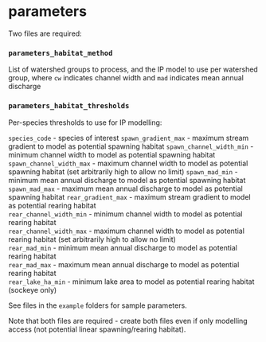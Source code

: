 # parameters

Two files are required:

### `parameters_habitat_method`

List of watershed groups to process, and the IP model to use per watershed group, where `cw` indicates channel width and `mad` indicates mean annual discharge

### `parameters_habitat_thresholds`

Per-species thresholds to use for IP modelling:

`species_code`            - species of interest
`spawn_gradient_max`      - maximum stream gradient to model as potential spawning habitat
`spawn_channel_width_min` - minimum channel width to model as potential spawning habitat
`spawn_channel_width_max` - maximum channel width to model as potential spawning habitat (set arbitrarily high to allow no limit)
`spawn_mad_min`           - minimum mean annual discharge to model as potential spawning habitat
`spawn_mad_max`           - maximum mean annual discharge to model as potential spawning habitat
`rear_gradient_max`       - maximum stream gradient to model as potential rearing habitat          
`rear_channel_width_min`  - minimum channel width to model as potential rearing habitat               
`rear_channel_width_max`  - maximum channel width to model as potential rearing habitat (set arbitrarily high to allow no limit)               
`rear_mad_min`            - minimum mean annual discharge to model as potential rearing habitat     
`rear_mad_max`            - maximum mean annual discharge to model as potential rearing habitat     
`rear_lake_ha_min`        - minimum lake area to model as potential rearing habitat (sockeye only)        


See files in the `example` folders for sample parameters.

Note that both files are required - create both files even if only modelling access (not potential linear spawning/rearing habitat).